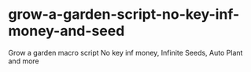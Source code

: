 # grow-a-garden-script-no-key-inf-money-and-seed
Grow a garden macro script No key inf money, Infinite Seeds, Auto Plant and more
